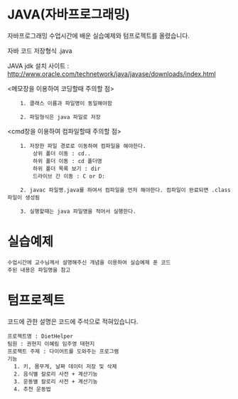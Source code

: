 # JAVA(자바프로그래밍)

자바프로그래밍 수업시간에 배운 실습예제와 텀프로젝트를 올렸습니다.

자바 코드 저장형식 .java

JAVA jdk 설치 사이트 : http://www.oracle.com/technetwork/java/javase/downloads/index.html

<메모장을 이용하여 코딩할때 주의할 점>
    
        1. 클래스 이름과 파일명이 동일해야함
        
        2. 파일형식은 java 파일로 저장


<cmd창을 이용하여 컴파일할때 주의할 점>

        1. 저장한 파일 경로로 이동하여 컴파일을 해야한다.
            상위 폴더 이동 : cd..
            하위 폴더 이동 : cd 폴더명
            하위 폴더 목록 보기 : dir
            드라이브 간 이동 : C or D:

        2. javac 파일명.java를 하여서 컴파일을 먼저 해야한다. 컴파일이 완료되면 .class파일이 생성됨

        3. 실행할때는 java 파일명을 적어서 실행한다.
       
# 실습예제

    수업시간에 교수님께서 설명해주신 개념을 이용하여 실습예제 푼 코드
    주된 내용은 파일명을 참고

    
# 텀프로젝트

코드에 관한 설명은 코드에 주석으로 적혀있습니다.

    프로젝트명 : DietHelper
    팀원 : 권현지 이혜림 임주영 태현지
    프로젝트 주제 : 다이어트를 도와주는 프로그램
    기능
      1. 키, 몸무게, 날짜 데이터 저장 및 삭제
      2. 음식별 칼로리 사전 + 계산기능
      3. 운동별 칼로리 사전 + 계산기능
      4. 추천 운동법
      
 

